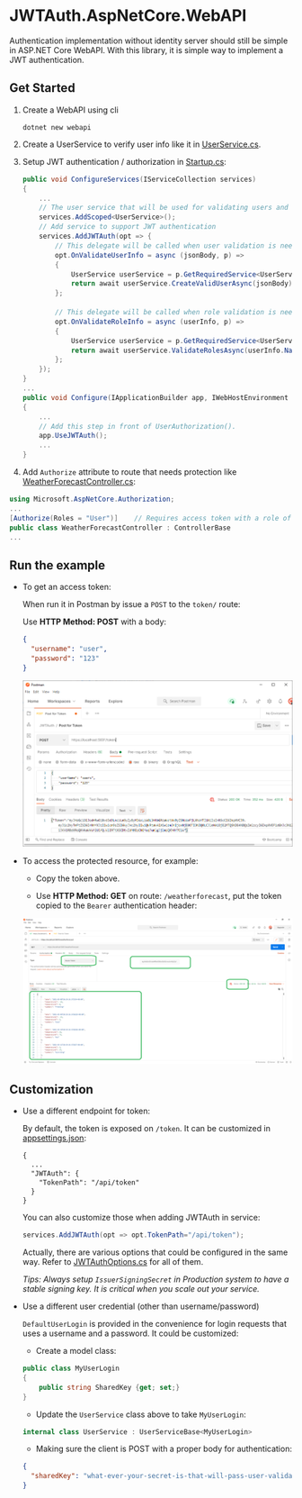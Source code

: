 # JWTAuth.AspNetCore.WebAPI

Authentication implementation without identity server should still be simple in ASP.NET Core WebAPI. With this library, it is simple way to implement a JWT authentication.

## Get Started

1. Create a WebAPI using cli

    ```dotnetcli
    dotnet new webapi
    ```

1. Create a UserService to verify user info like it in [UserService.cs](example/UserService.cs).

1. Setup JWT authentication / authorization in [Startup.cs](./example/Startup.cs):

    ```csharp
    public void ConfigureServices(IServiceCollection services)
    {
        ...
        // The user service that will be used for validating users and roles.
        services.AddScoped<UserService>();
        // Add service to support JWT authentication
        services.AddJWTAuth(opt => {
            // This delegate will be called when user validation is needed.
            opt.OnValidateUserInfo = async (jsonBody, p) =>
            {
                UserService userService = p.GetRequiredService<UserService>();
                return await userService.CreateValidUserAsync(jsonBody).ConfigureAwait(false);
            };

            // This delegate will be called when role validation is needed.
            opt.OnValidateRoleInfo = async (userInfo, p) =>
            {
                UserService userService = p.GetRequiredService<UserService>();
                return await userService.ValidateRolesAsync(userInfo.Name).ConfigureAwait(false);
            };
        });
    }
    ...
    public void Configure(IApplicationBuilder app, IWebHostEnvironment env)
    {
        ...
        // Add this step in front of UserAuthorization().
        app.UseJWTAuth();
        ...
    }
    ```

1. Add `Authorize` attribute to route that needs protection like [WeatherForecastController.cs](./example/Controllers/WeatherForecastController.cs):

```csharp
using Microsoft.AspNetCore.Authorization;
...
[Authorize(Roles = "User")]    // Requires access token with a role of 'User' on it.
public class WeatherForecastController : ControllerBase
...
```

## Run the example

* To get an access token:

  When run it in Postman by issue a `POST` to the `token/` route:

  Use **HTTP Method: POST** with a body:

  ```json
  {
    "username": "user",
    "password": "123"
  }
  ```

  ![Run JWTAuth in Postman](./img/AuthInPostman.png)

* To access the protected resource, for example:

  * Copy the token above.

  * Use **HTTP Method: GET** on route: `/weatherforecast`, put the token copied to the `Bearer` authentication header:

  ![Get protected resource in Postman](./img/GetWeatherForecast.png)

## Customization

* Use a different endpoint for token:

    By default, the token is exposed on `/token`. It can be customized in [appsettings.json](./example/appsettings.json):

    ```jsonc
    {
      ...
      "JWTAuth": {
        "TokenPath": "/api/token"
      }
    }
    ```

    You can also customize those when adding JWTAuth in service:

    ```csharp
    services.AddJWTAuth(opt => opt.TokenPath="/api/token");
    ```

    Actually, there are various options that could be configured in the same way. Refer to [JWTAuthOptions.cs](./src/JWTAuthOptions.cs) for all of them.

    _Tips: Always setup `IssuerSigningSecret` in Production system to have a stable signing key. It is critical when you scale out your service._

* Use a different user credential (other than username/password)

  `DefaultUserLogin` is provided in the convenience for login requests that uses a username and a password. It could be customized:

  * Create a model class:

  ```csharp
  public class MyUserLogin
  {
      public string SharedKey {get; set;}
  }
  ```

  * Update the `UserService` class above to take `MyUserLogin`:

  ```csharp
  internal class UserService : UserServiceBase<MyUserLogin>
  ```

  * Making sure the client is POST with a proper body for authentication:

  ```json
  {
    "sharedKey": "what-ever-your-secret-is-that-will-pass-user-validation...",
  }
  ```
